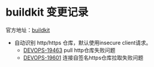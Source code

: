 # buildkit 变更记录

官方地址：[buildkit](https://github.com/moby/buildkit/tree/v0.13.1)

- 自动识别 http/https 仓库，默认使用insecure client请求。
  - [DEVOPS-19463](https://jira.alauda.cn/browse/DEVOPS-19463) pull http仓库失败问题
  - [DEVOPS-19601](https://jira.alauda.cn/browse/DEVOPS-19601) 连接自签名https仓库拉取失败问题

